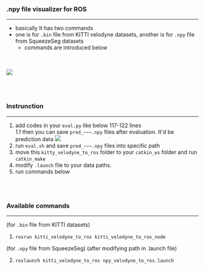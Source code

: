 ### .npy file visualizer for ROS
---
- basically It has two commands 
- one is for `.bin` file from KITTI velodyne datasets, another is for `.npy` file from SqueezeSeg datasets
  - commands are introduced below


<br><br>
![](https://github.com/tigerk0430/SqueezeSeg/blob/master/kitti_velodyne_to_ros/gif_and_pics/squeezeseg_npy.gif)




<br><br>
### Instrunction
---
1. add codes in your `eval.py` like below 117-122 lines  
  1.1 then you can save `pred_~~~.npy` files after evaluation. It'd be prediction data
![](https://github.com/tigerk0430/SqueezeSeg/blob/master/kitti_velodyne_to_ros/gif_and_pics/added_code.png)
2. run `eval.sh` and save `pred_~~~.npy` files into specific path  
3. move this `kitty_velodyne_to_ros` folder to your `catkin_ws` folder and run `catkin_make`
4. modify `.launch` file to your data paths.
5. run commands below


<br><br>
### Available commands
--- 
(for `.bin` file from KITTI datasets)
1. `rosrun kitti_velodyne_to_ros kitti_velodyne_to_ros_node`

(for `.npy` file from SqueezeSeg) (after modifying path in .launch file)

2. `roslaunch kitti_velodyne_to_ros npy_velodyne_to_ros.launch`
